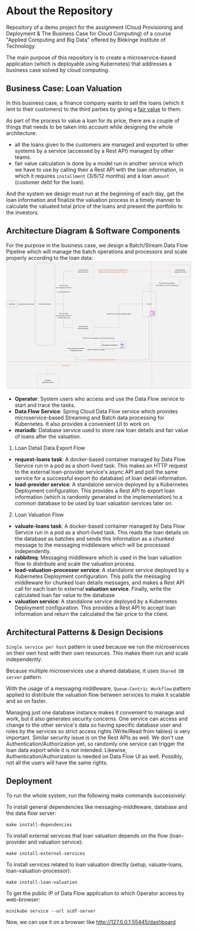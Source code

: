 # About the Repository
Repository of a demo project for the assignment (Cloud Provisioning and Deployment & The Business Case for Cloud Computing) 
of a course "Applied Computing and Big Data" offered by Blekinge Institute of Technology.

The main purpose of this repository is to create a microservice-based application (which is deployable using Kubernetes) 
that addresses a business case solved by cloud computing.

## Business Case: Loan Valuation
In this business case, a finance company wants to sell the loans (which it lent to their customers) to the third parties 
by giving a [fair value](https://www.investopedia.com/terms/f/fairvalue.asp) to them.

As part of the process to value a loan for its price, there are a couple of things that needs to be taken into account 
while designing the whole architecture: 
* all the loans given to the customers are managed and exported to other systems by a service (accessed by a Rest API) 
managed by other teams. 
* fair value calculation is done by a model run in another service which we have to use by calling their a Rest API 
with the loan information, in which it requires `installment` (3/6/12 months) and a loan `amount` (customer debt for the loan).

And the system we design must run at the beginning of each day, get the loan information and finalize the valuation process 
in a timely manner to calculate the valuated total price of the loans and present the portfolio to the investors.

## Architecture Diagram & Software Components
For the purpose in the business case, we design a Batch/Stream Data Flow Pipeline which will manage the batch operations 
and processors and scale properly according to the loan data:
![Showing the software components and their relationship to value customer loans.](./images/architecture_diagram.jpg "Architecture Diagram")

* **Operator**: System users who access and use the Data Flow service to start and trace the tasks.
* **Data Flow Service**: Spring Cloud Data Flow service which provides microservice-based Streaming and Batch data 
processing for Kubernetes. It also provides a convenient UI to work on.
* **mariadb**: Database service used to store raw loan details and fair value of loans after the valuation.

1. Loan Detail Data Export Flow
* **request-loans task**: A docker-based container managed by Data Flow Service run in a pod as a short-lived task. 
This makes an HTTP request to the external loan-provider service's async API and poll the same service for a successful 
export (to database) of loan detail information.
* **load-provider service**: A standalone service deployed by a Kubernetes Deployment configuration. This provides a Rest API 
to export loan information (which is randomly generated in the implementation) to a common database to be used by loan 
valuation services later on.
 
2. Loan Valuation Flow
* **valuate-loans task**: A docker-based container managed by Data Flow Service run in a pod as a short-lived task.
This reads the loan details on the database as batches and sends this information as a chunked message to the messaging
middleware which will be processed independently.
* **rabbitmq**: Messaging middleware which is used in the loan valuation flow to distribute and scale the valuation process.
* **load-valuation-processer service**: A standalone service deployed by a Kubernetes Deployment configuration. 
This polls the messaging middleware for chunked loan details messages, and makes a Rest API call for each loan to 
external **valuation service**. Finally, write the calculated loan fair value to the database
* **valuation service**: A standalone service deployed by a Kubernetes Deployment configuration.
This provides a Rest API to accept loan information and return the calculated the fair price to the client.

## Architectural Patterns & Design Decisions
`Single service per host` pattern is used because we run the microservices on their own host with their own resources. 
This makes them run and scale independently.

Because multiple microservices use a shared database, it uses `Shared DB server` pattern.

With the usage of a messaging middleware, `Queue-Centric Workflow` pattern applied to distribute the valuation flow 
between services to make it scalable and so on faster.

Managing just one database instance makes it convenient to manage and work, but it also generates security concerns. One 
service can access and change to the other service's data so having specific database user and roles by the services 
so strict access rights (Write/Read from tables) is very important.
Similar security issue is on the Rest APIs as well. We don't use Authentication/Authorization yet, so randomly one
service can trigger the loan data export while it is not intended.
Likewise, Authentication/Authorization is needed on Data Flow UI as well. Possibly, not all the users will have the same 
rights.

## Deployment
To run the whole system, run the following make commands successively:

To install general dependencies like messaging-middleware, database and the data flow server:
```shell
make install-dependencies
```

To install external services that loan valuation depends on the flow (loan-provider and valuation service):
```shell
make install-external-services
```

To install services related to loan valuation directly (setup, valuate-loans, loan-valuation-processor): 
```shell
make install-loan-valuation
```

To get the public IP of Data Flow application to which Operator access by web-browser:  
```shell
minikube service --url scdf-server
```

Now, we can use it on a browser like http://127.0.0.1:55445/dashboard
